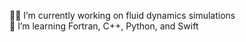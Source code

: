 

👩‍💻 I’m currently working on fluid dynamics simulations <br />
🌱 I’m learning Fortran, C++, Python, and Swift

